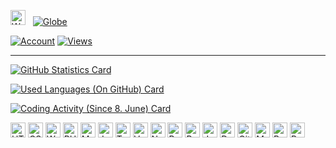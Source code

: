 [<img alt="Waving-Hand" width="24px" src="https://media.giphy.com/media/hvRJCLFzcasrR4ia7z/giphy.gif" />][website]&nbsp;&nbsp;&nbsp;[![Globe](https://github.githubassets.com/images/icons/emoji/unicode/1f30d.png)][website]

[![Account](https://img.shields.io/badge/Account-%7EKVibe.-04A8C3.svg?style=flat&logo=superuser&cacheSeconds=3600)](https://github.com/badges/shields)
[![Views](https://komarev.com/ghpvc/?username=kenny-kvibe&color=04A8C3&style=flat&label=Views)](https://github.com/antonkomarev/github-profile-views-counter)

---

[![GitHub Statistics Card](https://github-readme-stats-eta-green.vercel.app/api?username=kenny-kvibe&show_icons=true&include_all_commits=true&disable_animations=false&line_height=26&title_color=00BDD7&text_color=F1F1F1&icon_color=00BDD7&bg_color=40,0E1217,00353D,1C3D58&hide_border=true&cache_seconds=3600&locale=en&border_radius=5&custom_title=GitHub+Statistics)](https://github.com/anuraghazra/github-readme-stats)

[![Used Languages (On GitHub) Card](https://github-readme-stats-eta-green.vercel.app/api/top-langs/?username=kenny-kvibe&langs_count=14&layout=compact&card_width=445&exclude_repo=kenny-kvibe&title_color=00BDD7&text_color=F1F1F1&icon_color=00BDD7&bg_color=40,0E1217,00353D,1C3D58&hide_border=true&cache_seconds=3600&locale=en&border_radius=5&custom_title=Used+Languages+%28On+GitHub%29)](https://github.com/anuraghazra/github-readme-stats)

[![Coding Activity (Since 8. June) Card](https://github-readme-stats-eta-green.vercel.app/api/wakatime?username=kennykvibe&layout=compact&line_height=26&langs_count=28&title_color=00BDD7&text_color=F1F1F1&icon_color=00BDD7&bg_color=40,0E1217,00353D,1C3D58&hide_border=true&cache_seconds=3600&border_radius=5&custom_title=Coding+Activity+%28Since+8.+June+2021%29)][wakatime-profile]

[<img height="24" width="24" alt="HTML" title="HTML" src="https://simpleicons.org/icons/html5.svg" />][github-repository]
[<img height="24" width="24" alt="CSS" title="CSS" src="https://simpleicons.org/icons/css3.svg" />][github-repository]
[<img height="24" width="24" alt="Wordpress" title="Wordpress" src="https://simpleicons.org/icons/wordpress.svg" />][github-repository]
[<img height="24" width="24" alt="PHP" title="PHP" src="https://simpleicons.org/icons/php.svg" />][github-repository]
[<img height="24" width="24" alt="MySQL" title="MySQL" src="https://simpleicons.org/icons/mysql.svg" />][github-repository]
[<img height="24" width="24" alt="JavaScript" title="JavaScript" src="https://simpleicons.org/icons/javascript.svg" />][github-repository]
[<img height="24" width="24" alt="TypeScript" title="TypeScript" src="https://simpleicons.org/icons/typescript.svg" />][github-repository]
[<img height="24" width="24" alt="Vue" title="Vue" src="https://simpleicons.org/icons/vuedotjs.svg" />][github-repository]
[<img height="24" width="24" alt="NodeJS" title="NodeJS" src="https://simpleicons.org/icons/nodedotjs.svg" />][github-repository]
[<img height="24" width="24" alt="Python" title="Python" src="https://simpleicons.org/icons/python.svg" />][github-repository]
[<img height="24" width="24" alt="Rust" title="Rust" src="https://simpleicons.org/icons/rust.svg" />][github-repository]
[<img height="24" width="24" alt="Java" title="Java" src="https://simpleicons.org/icons/java.svg" />][github-repository]
[<img height="24" width="24" alt="Docker" title="Docker" src="https://simpleicons.org/icons/docker.svg" />][github-repository]
[<img height="24" width="24" alt="Git" title="Git" src="https://simpleicons.org/icons/git.svg" />][github-repository]
[<img height="24" width="24" alt="MarkDown" title="MarkDown" src="https://simpleicons.org/icons/markdown.svg" />][github-repository]
[<img height="24" width="24" alt="Bash" title="Bash" src="https://simpleicons.org/icons/gnubash.svg" />][github-repository]
[<img height="24" width="24" alt="PowerShell" title="PowerShell" src="https://simpleicons.org/icons/powershell.svg" />][github-repository]

[website]: https://kvibe.pro
[wakatime-profile]: https://wakatime.com/@kennykvibe
[github-repository]: https://github.com/kenny-kvibe/kenny-kvibe
